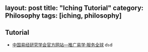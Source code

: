 layout: post
title: "Iching Tutorial"
category: Philosophy
tags: [iching, philosophy]
---

## Tutorial

- [中国易经研究学会官方网站—推广易学·服务全球](http://www.yjyjxh.com/)
d`s`d
